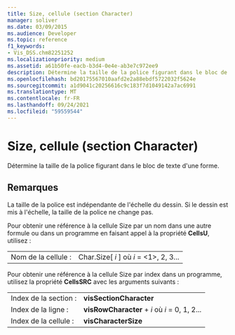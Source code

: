 ```yaml
---
title: Size, cellule (section Character)
manager: soliver
ms.date: 03/09/2015
ms.audience: Developer
ms.topic: reference
f1_keywords:
- Vis_DSS.chm82251252
ms.localizationpriority: medium
ms.assetid: a61b50fe-eacb-b3d4-0e4e-ab3e7c972ee9
description: Détermine la taille de la police figurant dans le bloc de texte d'une forme.
ms.openlocfilehash: bd20175567010aafd2e2a88ebdf5722032f5624e
ms.sourcegitcommit: a1d9041c20256616c9c183f7d1049142a7ac6991
ms.translationtype: MT
ms.contentlocale: fr-FR
ms.lasthandoff: 09/24/2021
ms.locfileid: "59559544"
---
```

# <a name="size-cell-character-section"></a>Size, cellule (section Character)

Détermine la taille de la police figurant dans le bloc de texte d'une forme.
  
## <a name="remarks"></a>Remarques

La taille de la police est indépendante de l'échelle du dessin. Si le dessin est mis à l'échelle, la taille de la police ne change pas.
  
Pour obtenir une référence à la cellule Size par un nom dans une autre formule ou dans un programme en faisant appel à la propriété **CellsU**, utilisez : 
  
|||
|:-----|:-----|
| Nom de la cellule :  <br/> | Char.Size[  *i*  ] où  *i*  = <1>, 2, 3...  <br/> |
   
Pour obtenir une référence à la cellule Size par index dans un programme, utilisez la propriété **CellsSRC** avec les arguments suivants : 
  
|||
|:-----|:-----|
| Index de la section :  <br/> |**visSectionCharacter** <br/> |
| Index de la ligne :  <br/> |**visRowCharacter**  +   *i* où *i* = 0, 1, 2...  <br/> |
| Index de la cellule :  <br/> |**visCharacterSize** <br/> |
   

